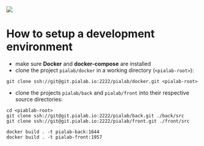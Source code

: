 <img src="https://raw.githubusercontent.com/pia-lab/pialab/master/src/assets/images/pia-lab.png">

# How to setup a development environment

* make sure **Docker** and **docker-compose** are installed
* clone the project `pialab/docker` in a working directory (`<pialab-root>`):  
```
git clone ssh://git@git.pialab.io:2222/pialab/docker.git <pialab-root>
```
* clone the projects `pialab/back` and `pialab/front` into their respective source directories:   
```
cd <piablab-root>
git clone ssh://git@git.pialab.io:2222/pialab/back.git ./back/src
git clone ssh://git@git.pialab.io:2222/pialab/front.git ./front/src
```

```
docker build . -t pialab-back:1644
docker build . -t pialab-front:1957
```
